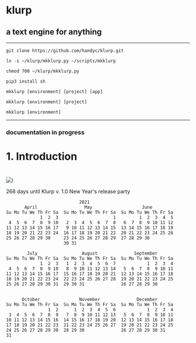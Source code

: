 # klurp

## a text engine for anything

***

`git clone https://github.com/handyc/klurp.git`

`ln -s ~/klurp/mkklurp.py ~/scripts/mkklurp`

`chmod 700 ~/klurp/mkklurp.py`

`pip3 install sh`

`mkklurp [environment] [project] [app]`

`mkklurp [environment] [project]`

`mkklurp [environment]`

***

### documentation in progress

#
# 1. Introduction
#

![i](https://openphilology.eu/media/pages/news/524279882-1558970201/newsdatech2019.05.png)



 268 days until Klurp v. 1.0 New Year's release party

````
                            2021
       April                  May                   June          
Su Mo Tu We Th Fr Sa  Su Mo Tu We Th Fr Sa  Su Mo Tu We Th Fr Sa  
             1  2  3                     1         1  2  3  4  5  
 4  5  6  7  8  9 10   2  3  4  5  6  7  8   6  7  8  9 10 11 12  
11 12 13 14 15 16 17   9 10 11 12 13 14 15  13 14 15 16 17 18 19  
18 19 20 21 22 23 24  16 17 18 19 20 21 22  20 21 22 23 24 25 26  
25 26 27 28 29 30     23 24 25 26 27 28 29  27 28 29 30           
                      30 31                                       

        July                 August              September        
Su Mo Tu We Th Fr Sa  Su Mo Tu We Th Fr Sa  Su Mo Tu We Th Fr Sa  
             1  2  3   1  2  3  4  5  6  7            1  2  3  4  
 4  5  6  7  8  9 10   8  9 10 11 12 13 14   5  6  7  8  9 10 11  
11 12 13 14 15 16 17  15 16 17 18 19 20 21  12 13 14 15 16 17 18  
18 19 20 21 22 23 24  22 23 24 25 26 27 28  19 20 21 22 23 24 25  
25 26 27 28 29 30 31  29 30 31              26 27 28 29 30        
                                                                  

      October               November              December        
Su Mo Tu We Th Fr Sa  Su Mo Tu We Th Fr Sa  Su Mo Tu We Th Fr Sa  
                1  2      1  2  3  4  5  6            1  2  3  4  
 3  4  5  6  7  8  9   7  8  9 10 11 12 13   5  6  7  8  9 10 11  
10 11 12 13 14 15 16  14 15 16 17 18 19 20  12 13 14 15 16 17 18  
17 18 19 20 21 22 23  21 22 23 24 25 26 27  19 20 21 22 23 24 25  
24 25 26 27 28 29 30  28 29 30              26 27 28 29 30 31     
31                                                                
